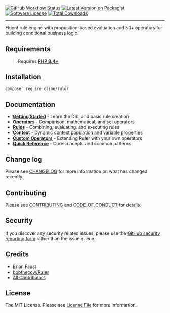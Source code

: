[![GitHub Workflow Status][ico-tests]][link-tests]
[![Latest Version on Packagist][ico-version]][link-packagist]
[![Software License][ico-license]](LICENSE.md)
[![Total Downloads][ico-downloads]][link-downloads]

------

Fluent rule engine with proposition-based evaluation and 50+ operators for building conditional business logic.

## Requirements

> **Requires [PHP 8.4+](https://php.net/releases/)**

## Installation

```bash
composer require cline/ruler
```

## Documentation

- **[Getting Started](cookbook/getting-started.md)** - Learn the DSL and basic rule creation
- **[Operators](cookbook/operators.md)** - Comparison, mathematical, and set operators
- **[Rules](cookbook/rules.md)** - Combining, evaluating, and executing rules
- **[Context](cookbook/context.md)** - Dynamic context population and variable properties
- **[Custom Operators](cookbook/custom-operators.md)** - Extending Ruler with your own operators
- **[Quick Reference](cookbook/quick-reference.md)** - Core concepts and common patterns

## Change log

Please see [CHANGELOG](CHANGELOG.md) for more information on what has changed recently.

## Contributing

Please see [CONTRIBUTING](CONTRIBUTING.md) and [CODE_OF_CONDUCT](CODE_OF_CONDUCT.md) for details.

## Security

If you discover any security related issues, please use the [GitHub security reporting form][link-security] rather than the issue queue.

## Credits

- [Brian Faust][link-maintainer]
- [bobthecow/Ruler][link-author]
- [All Contributors][link-contributors]

## License

The MIT License. Please see [License File](LICENSE.md) for more information.

[ico-tests]: https://github.com/faustbrian/ruler/actions/workflows/quality-assurance.yaml/badge.svg
[ico-version]: https://img.shields.io/packagist/v/cline/ruler.svg
[ico-license]: https://img.shields.io/badge/License-MIT-green.svg
[ico-downloads]: https://img.shields.io/packagist/dt/cline/ruler.svg

[link-tests]: https://github.com/faustbrian/ruler/actions
[link-packagist]: https://packagist.org/packages/cline/ruler
[link-downloads]: https://packagist.org/packages/cline/ruler
[link-security]: https://github.com/faustbrian/ruler/security
[link-maintainer]: https://github.com/faustbrian
[link-author]: https://github.com/bobthecow/Ruler
[link-contributors]: ../../contributors
